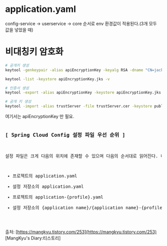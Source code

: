 # application.yaml

config-service -> userservice -> core 순서로 env 환경값이 적용된다.(3개 모두 값을 넣었을 때)

# 비대칭키 암호화

```bash
# 공개키 생성
keytool -genkeypair -alias apiEncryptionKey -keyalg RSA -dname "CN=jack, OU=API Development, O=kakao.co.kr, L=Seoul, C=KR" -keypass "test1234" -keystore apiEncryptionKey.jks -storepass "test1234"

keytool -list -keystore apiEncryptionKey.jks -v

# 인증서 생성
keytool -export -alias apiEncryptionKey -keystore apiEncryptionKey.jks -rfc -file trustServer.cer  

# 공개 키 생성
keytool -import -alias trustServer -file trustServer.cer -keystore publicKey.jks  
```

여기서는 apiEncryptionKey 만 필요.




<pre data-ke-type="codeblock"><h3 data-ke-size="size23"><span><b>[<span><span><span><span> </span>Spring Cloud Config 설정 파일 우선 순위</span></span></span> ]</b></span></h3>
<p data-ke-size="size16">설정 파일은 크게 다음의 위치에 존재할 수 있으며 다음의 순서대로 읽어진다. 나중에 읽어지는 것이 우선순위가 높다.</p>
<ul data-ke-list-type="disc"><li><p>프로젝트의 application.yaml</p></li><li data-node-id="20240204204214-2hhmv2k"><p>설정 저장소의 application.yaml</p></li><li><p>프로젝트의 application-{profile}.yaml</p></li><li data-node-id="20240204204214-009rfyc"><p>설정 저장소의 {application name}/{application name}-{profile}</p></li></ul>
<p data-ke-size="size16"></p></pre>

출처: [https://mangkyu.tistory.com/253](https://mangkyu.tistory.com/253) [MangKyu's Diary:티스토리]
